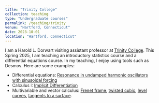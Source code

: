 ```yaml
---
title: "Trinity College"
collection: teaching
type: "Undergraduate courses"
permalink: /teaching/trinity
venue: "Hartford, Connecticut"
date: 2023-10-01
location: "Hartford, Connecticut"
---
```


I am a Harold L. Dorwart visiting assistant professor at [Trinity College](https://www.trincoll.edu/mathematics/). This Spring 2025, I am teaching an introductory statistics course and a differential equations course. In my teaching, I enjoy using tools such as Desmos. Here are some examples: 
* Differential equations: [Resonance in undamped harmonic oscillators with sinusoidal forcing](https://www.desmos.com/calculator/u9qrxmhhlr)
* Calculus I: [Implicit Differentiation](https://www.desmos.com/calculator/qygf7xdkjc)
* Multivariable and vector calculus: [Frenet frame](https://www.geogebra.org/3d/qbc9v6xc), [twisted cubic](https://www.geogebra.org/3d/yvf4cya8), [level curves](https://www.desmos.com/calculator/v7cwcrisnb), [tangents to a surface](https://www.geogebra.org/3d/t7kgsrxg).
